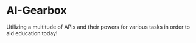 # AI-Gearbox

Utilizing a multitude of APIs and their powers for various tasks in order to aid education today!
